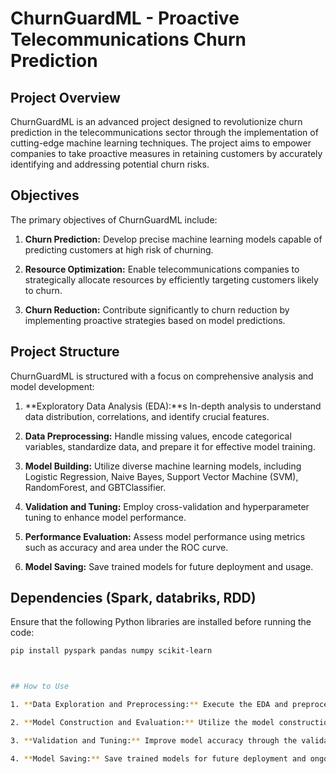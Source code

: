 # ChurnGuardML - Proactive Telecommunications Churn Prediction

## Project Overview

ChurnGuardML is an advanced project designed to revolutionize churn prediction in the telecommunications sector through the implementation of cutting-edge machine learning techniques. The project aims to empower companies to take proactive measures in retaining customers by accurately identifying and addressing potential churn risks.

## Objectives

The primary objectives of ChurnGuardML include:

1. **Churn Prediction:** Develop precise machine learning models capable of predicting customers at high risk of churning.

2. **Resource Optimization:** Enable telecommunications companies to strategically allocate resources by efficiently targeting customers likely to churn.

3. **Churn Reduction:** Contribute significantly to churn reduction by implementing proactive strategies based on model predictions.

## Project Structure

ChurnGuardML is structured with a focus on comprehensive analysis and model development:

1. **Exploratory Data Analysis (EDA):**s In-depth analysis to understand data distribution, correlations, and identify crucial features.

2. **Data Preprocessing:** Handle missing values, encode categorical variables, standardize data, and prepare it for effective model training.

3. **Model Building:** Utilize diverse machine learning models, including Logistic Regression, Naive Bayes, Support Vector Machine (SVM), RandomForest, and GBTClassifier.

4. **Validation and Tuning:** Employ cross-validation and hyperparameter tuning to enhance model performance.

5. **Performance Evaluation:** Assess model performance using metrics such as accuracy and area under the ROC curve.

6. **Model Saving:** Save trained models for future deployment and usage.

## Dependencies (Spark, databriks, RDD)

Ensure that the following Python libraries are installed before running the code:

```bash
pip install pyspark pandas numpy scikit-learn



## How to Use

1. **Data Exploration and Preprocessing:** Execute the EDA and preprocessing notebook to gain insights into the data and prepare it for modeling.

2. **Model Construction and Evaluation:** Utilize the model construction notebook to train various models and assess their performance.

3. **Validation and Tuning:** Improve model accuracy through the validation and tuning notebook, employing cross-validation and hyperparameter tuning.

4. **Model Saving:** Save trained models for future deployment and ongoing usage.



